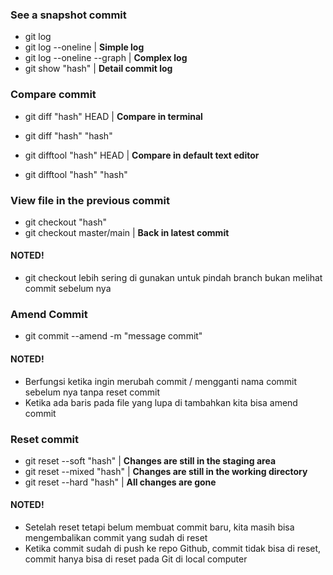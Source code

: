 ### See a snapshot commit

- git log
- git log --oneline | **Simple log**
- git log --oneline --graph | **Complex log**
- git show "hash" | **Detail commit log**

### Compare commit

- git diff "hash" HEAD | **Compare in terminal**
- git diff "hash" "hash"

- git difftool "hash" HEAD | **Compare in default text editor**
- git difftool "hash" "hash"

### View file in the previous commit

- git checkout "hash"
- git checkout master/main | **Back in latest commit**

#### NOTED!

- git checkout lebih sering di gunakan untuk pindah branch bukan melihat commit sebelum nya

### Amend Commit

- git commit --amend -m "message commit" 

#### NOTED!

- Berfungsi ketika ingin merubah commit / mengganti nama commit sebelum nya tanpa reset commit
- Ketika ada baris pada file yang lupa di tambahkan kita bisa amend commit

### Reset commit

- git reset --soft "hash" | **Changes are still in the staging area**
- git reset --mixed "hash" | **Changes are still in the working directory**
- git reset --hard "hash" | **All changes are gone**

#### NOTED!

- Setelah reset tetapi belum membuat commit baru, kita masih bisa mengembalikan commit yang sudah di reset
- Ketika commit sudah di push ke repo Github, commit tidak bisa di reset, commit hanya bisa di reset pada Git di local computer